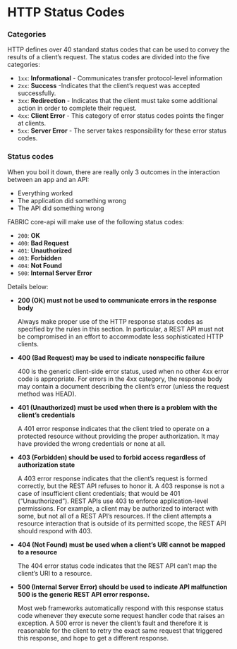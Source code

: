# HTTP Status Codes


### Categories

HTTP defines over 40 standard status codes that can be used to convey the results of a client’s request. The status codes are divided into the five categories:

- `1xx`: **Informational** - Communicates transfer protocol-level information
- `2xx`: **Success** -Indicates that the client’s request was accepted successfully.
- `3xx`: **Redirection** - Indicates that the client must take some additional action in order to complete their request.
- `4xx`: **Client Error** - This category of error status codes points the finger at clients.
- `5xx`: **Server Error** - The server takes responsibility for these error status codes.

### Status codes

When you boil it down, there are really only 3 outcomes in the interaction between an app and an API:

- Everything worked
- The application did something wrong
- The API did something wrong

FABRIC core-api will make use of the following status codes:

- `200`: **OK**
- `400`: **Bad Request**
- `401`: **Unauthorized**
- `403`: **Forbidden**
- `404`: **Not Found**
- `500`: **Internal Server Error**

Details below:

- **200 (OK) must not be used to communicate errors in the response body**

    Always make proper use of the HTTP response status codes as specified by the rules in this section. In particular, a REST API must not be compromised in an effort to accommodate less sophisticated HTTP clients.

- **400 (Bad Request) may be used to indicate nonspecific failure**

    400 is the generic client-side error status, used when no other 4xx error code is appropriate. For errors in the 4xx category, the response body may contain a document describing the client’s error (unless the request method was HEAD).

- **401 (Unauthorized) must be used when there is a problem with the client’s credentials**

    A 401 error response indicates that the client tried to operate on a protected resource without providing the proper authorization. It may have provided the wrong credentials or none at all.

- **403 (Forbidden) should be used to forbid access regardless of authorization state**

    A 403 error response indicates that the client’s request is formed correctly, but the REST API refuses to honor it. A 403 response is not a case of insufficient client credentials; that would be 401 (“Unauthorized”). REST APIs use 403 to enforce application-level permissions. For example, a client may be authorized to interact with some, but not all of a REST API’s resources. If the client attempts a resource interaction that is outside of its permitted scope, the REST API should respond with 403.

- **404 (Not Found) must be used when a client’s URI cannot be mapped to a resource**

    The 404 error status code indicates that the REST API can’t map the client’s URI to a resource.

- **500 (Internal Server Error) should be used to indicate API malfunction 500 is the generic REST API error response.**

    Most web frameworks automatically respond with this response status code whenever they execute some request handler code that raises an exception. A 500 error is never the client’s fault and therefore it is reasonable for the client to retry the exact same request that triggered this response, and hope to get a different response.
